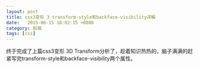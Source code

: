 ```yaml
---
layout: post
title: css3变形 3 transform-style和backface-visibility详解
date:   2015-06-15 18:02:15 +0800
category: 前端
tags: [css]
---
```


终于完成了上篇css3变形 3D Transform分析了，趁着知识热热的，脑子满满的赶紧写完transform-style和backface-visibility两个属性。